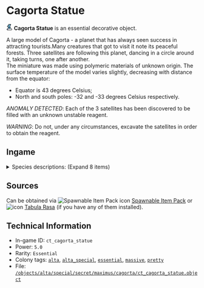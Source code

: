 # Cagorta Statue

<img src="https://raw.githubusercontent.com/Ceterai/Enternia/main/objects/alta/special/secret/maximus/cagorta/icon.png" alt="Cagorta Statue icon" loading="lazy" height="16px" width="auto" /> **Cagorta Statue** is an essential decorative object.

A large model of Cagorta - a planet that has always seen success in attracting tourists.Many creatures that got to visit it note its peaceful forests. Three satellites are following this planet, dancing in a circle around it, taking turns, one after another.  
The miniature was made using polymeric materials of unknown origin. The surface temperature of the model varies slightly, decreasing with distance from the equator:

- Equator is 43 degrees Celsius;
- North and south poles: -32 and -33 degrees Celsius respectively.

_ANOMALY DETECTED_: Each of the 3 satellites has been discovered to be filled with an unknown unstable reagent.

_WARNING_: Do not, under any circumstances, excavate the satellites in order to obtain the reagent.

## Ingame

<details markdown="1"><summary>Species descriptions: (Expand 8 items)</summary>

- Alta: The Cagorta-1 incident is a great telltale of caution, something Hevika or Neiteru could learn from greatly...
- Apex: Another planet, another alta disaster. Can't believe they could infiltrate the Miniknog with this level of misfortune.
- Avian: A tiny planet on a pedestal!
- Floran: A sssmall world. Not enough Floran.
- Glitch: Interested. I wonder what happens if you open up the satellites.
- Human: I think that is Cagorta - a great tourist destination. Though I've heard it kinda fell off for some reason...
- Hylotl: An unknown ocean planet. Though it feels quite important.
- Novakid: Wonderin' how this here planet floats in the air.

</details>

## Sources

Can be obtained via <img src="https://raw.githubusercontent.com/Silverfeelin/Starbound-SpawnableItemPack/master/interface/sip/iconSmall.png" alt="Spawnable Item Pack icon" width="18" height="14"/> [Spawnable Item Pack](https://steamcommunity.com/sharedfiles/filedetails/?id=733665104) or <img src="https://steamuserimages-a.akamaihd.net/ugc/263843960696222713/3EC9A7C005541F7D577EBCB8C5736B4EFC9973D6/" alt="icon" width="8" height="12"/> [Tabula Rasa](https://community.playstarbound.com/resources/the-tabula-rasa.3222/) (if you have any of them installed).

## Technical Information

- In-game ID: `ct_cagorta_statue`
- Power: `5.0`
- Rarity: `Essential`
- Colony tags: [`alta`](https://ceterai.github.io/MyEnternia/Wiki/Tags/Alta), [`alta_special`](https://ceterai.github.io/MyEnternia/Wiki/Tags/AltaSpecial), [`essential`](https://ceterai.github.io/MyEnternia/Wiki/Tags/Essential), [`massive`](https://ceterai.github.io/MyEnternia/Wiki/Tags/Massive), [`pretty`](https://ceterai.github.io/MyEnternia/Wiki/Tags/Pretty)
- File: [`/objects/alta/special/secret/maximus/cagorta/ct_cagorta_statue.object`](https://github.com/Ceterai/Enternia/blob/main/objects/alta/special/secret/maximus/cagorta/ct_cagorta_statue.object)
